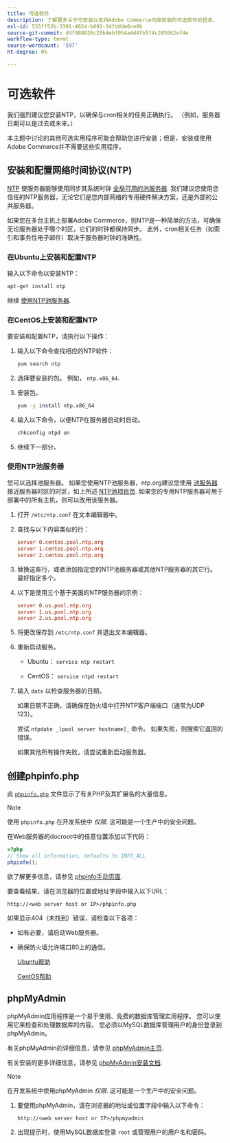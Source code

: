 ```yaml
---
title: 可选软件
description: 了解更多关于可安装以支持Adobe Commerce内部安装的可选软件的信息。
exl-id: 533ff52b-3301-4624-b691-3dfddde6ce0b
source-git-commit: ddf988826c29b4ebf054a4d4fb5f4c285662ef4e
workflow-type: tm+mt
source-wordcount: '597'
ht-degree: 0%

---
```


# 可选软件

我们强烈建议您安装NTP，以确保与cron相关的任务正确执行。 （例如，服务器日期可以是过去或未来。）

本主题中讨论的其他可选实用程序可能会帮助您进行安装；但是，安装或使用Adobe Commerce并不需要这些实用程序。

## 安装和配置网络时间协议(NTP)

[NTP](https://www.ntp.org/) 使服务器能够使用同步其系统时钟 [全局可用的池服务器](https://www.ntppool.org/en/). 我们建议您使用您信任的NTP服务器，无论它们是您内部网络的专用硬件解决方案，还是外部的公共服务器。

如果您在多台主机上部署Adobe Commerce，则NTP是一种简单的方法，可确保无论服务器处于哪个时区，它们的时钟都保持同步。 此外，cron相关任务（如索引和事务性电子邮件）取决于服务器时钟的准确性。

### 在Ubuntu上安装和配置NTP

输入以下命令以安装NTP：

```bash
apt-get install ntp
```

继续 [使用NTP池服务器](#use-ntp-pool-servers).

### 在CentOS上安装和配置NTP

要安装和配置NTP，请执行以下操作：

1. 输入以下命令查找相应的NTP软件：

   ```bash
   yum search ntp
   ```

1. 选择要安装的包。 例如， `ntp.x86_64`.

1. 安装包。

   ```bash
   yum -y install ntp.x86_64
   ```

1. 输入以下命令，以便NTP在服务器启动时启动。

   ```bash
   chkconfig ntpd on
   ```

1. 继续下一部分。

### 使用NTP池服务器

您可以选择池服务器。 如果您使用NTP池服务器，ntp.org建议您使用 [池服务器](https://www.ntppool.org/en/) 接近服务器时区的时区，如上所述 [NTP池项目页](https://www.ntppool.org/en/use.html). 如果您的专用NTP服务器可用于部署中的所有主机，则可以改用该服务器。

1. 打开 `/etc/ntp.conf` 在文本编辑器中。

1. 查找与以下内容类似的行：

   ```conf
   server 0.centos.pool.ntp.org
   server 1.centos.pool.ntp.org
   server 2.centos.pool.ntp.org
   ```

1. 替换这些行，或者添加指定您的NTP池服务器或其他NTP服务器的其它行。 最好指定多个。

1. 以下是使用三个基于美国的NTP服务器的示例：

   ```conf
   server 0.us.pool.ntp.org
   server 1.us.pool.ntp.org
   server 2.us.pool.ntp.org
   ```

1. 将更改保存到 `/etc/ntp.conf` 并退出文本编辑器。

1. 重新启动服务。

   * Ubuntu： `service ntp restart`

   * CentOS： `service ntpd restart`

1. 输入 `date` 以检查服务器的日期。

   如果日期不正确，请确保在防火墙中打开NTP客户端端口（通常为UDP 123）。

   尝试 `ntpdate _[pool server hostname]_` 命令。 如果失败，则搜索它返回的错误。

   如果其他所有操作失败，请尝试重新启动服务器。

## 创建phpinfo.php

此 [`phpinfo.php`](https://www.php.net/manual/en/function.phpinfo.php) 文件显示了有关PHP及其扩展名的大量信息。

>[!NOTE]
>
>使用 `phpinfo.php` 在开发系统中 _仅限_. 这可能是一个生产中的安全问题。

在Web服务器的docroot中的任意位置添加以下代码：

```php
<?php
// Show all information, defaults to INFO_ALL
phpinfo();
```

欲了解更多信息，请参见 [phpinfo手动页面](https://www.php.net/manual/en/function.phpinfo.php).

要查看结果，请在浏览器的位置或地址字段中输入以下URL：

```http
http://<web server host or IP>/phpinfo.php
```

如果显示404（未找到）错误，请检查以下各项：

* 如有必要，请启动Web服务器。
* 确保防火墙允许端口80上的通信。

  [Ubuntu帮助](https://help.ubuntu.com/community/UFW)

  [CentOS帮助](https://wiki.centos.org/HowTos%282f%29Network%282f%29IPTables.html)

## phpMyAdmin

phpMyAdmin应用程序是一个易于使用、免费的数据库管理实用程序。 您可以使用它来检查和处理数据库的内容。 您必须以MySQL数据库管理用户的身份登录到phpMyAdmin。

有关phpMyAdmin的详细信息，请参见 [phpMyAdmin主页](https://www.phpmyadmin.net/).

有关安装的更多详细信息，请参见 [phpMyAdmin安装文档](https://docs.phpmyadmin.net/en/latest/setup.html#quick-install).

>[!NOTE]
>
>在开发系统中使用phpMyAdmin _仅限_. 这可能是一个生产中的安全问题。

1. 要使用phpMyAdmin，请在浏览器的地址或位置字段中输入以下命令：

   ```http
   http://<web server host or IP>/phpmyadmin
   ```

1. 出现提示时，使用MySQL数据库登录 `root` 或管理用户的用户名和密码。
